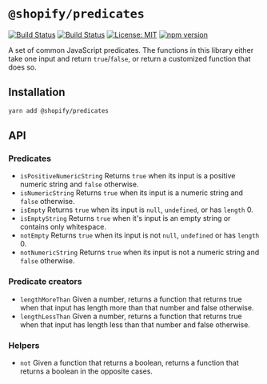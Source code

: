 # `@shopify/predicates`

[![Build Status](https://github.com/Shopify/quilt/workflows/Node-CI/badge.svg?branch=main)](https://github.com/Shopify/quilt/actions?query=workflow%3ANode-CI)
[![Build Status](https://github.com/Shopify/quilt/workflows/Ruby-CI/badge.svg?branch=main)](https://github.com/Shopify/quilt/actions?query=workflow%3ARuby-CI)
[![License: MIT](https://img.shields.io/badge/License-MIT-green.svg)](LICENSE.md) [![npm version](https://badge.fury.io/js/%40shopify%2Fpredicates.svg)](https://badge.fury.io/js/%40shopify%2Fpredicates.svg)

A set of common JavaScript predicates. The functions in this library either take one input and return `true`/`false`, or return a customized function that does so.

## Installation

```bash
yarn add @shopify/predicates
```

## API

### Predicates

- `isPositiveNumericString` Returns `true` when its input is a positive numeric string and `false` otherwise.
- `isNumericString` Returns `true` when its input is a numeric string and `false` otherwise.
- `isEmpty` Returns `true` when its input is `null`, `undefined`, or has `length` 0.
- `isEmptyString` Returns `true` when it's input is an empty string or contains only whitespace.
- `notEmpty` Returns `true` when its input is not `null`, `undefined` or has `length` 0.
- `notNumericString` Returns `true` when its input is not a numeric string and `false` otherwise.

### Predicate creators

- `lengthMoreThan` Given a number, returns a function that returns true when that input has length more than that number and false otherwise.
- `lengthLessThan` Given a number, returns a function that returns true when that input has length less than that number and false otherwise.

### Helpers

- `not` Given a function that returns a boolean, returns a function that returns a boolean in the opposite cases.
